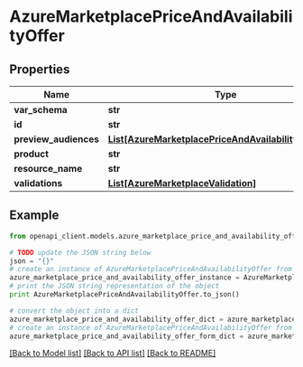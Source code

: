 # AzureMarketplacePriceAndAvailabilityOffer


## Properties
Name | Type | Description | Notes
------------ | ------------- | ------------- | -------------
**var_schema** | **str** |  | [optional] 
**id** | **str** |  | [optional] 
**preview_audiences** | [**List[AzureMarketplacePriceAndAvailabilityAudience]**](AzureMarketplacePriceAndAvailabilityAudience.md) |  | [optional] 
**product** | **str** |  | [optional] 
**resource_name** | **str** |  | [optional] 
**validations** | [**List[AzureMarketplaceValidation]**](AzureMarketplaceValidation.md) |  | [optional] 

## Example

```python
from openapi_client.models.azure_marketplace_price_and_availability_offer import AzureMarketplacePriceAndAvailabilityOffer

# TODO update the JSON string below
json = "{}"
# create an instance of AzureMarketplacePriceAndAvailabilityOffer from a JSON string
azure_marketplace_price_and_availability_offer_instance = AzureMarketplacePriceAndAvailabilityOffer.from_json(json)
# print the JSON string representation of the object
print AzureMarketplacePriceAndAvailabilityOffer.to_json()

# convert the object into a dict
azure_marketplace_price_and_availability_offer_dict = azure_marketplace_price_and_availability_offer_instance.to_dict()
# create an instance of AzureMarketplacePriceAndAvailabilityOffer from a dict
azure_marketplace_price_and_availability_offer_form_dict = azure_marketplace_price_and_availability_offer.from_dict(azure_marketplace_price_and_availability_offer_dict)
```
[[Back to Model list]](../README.md#documentation-for-models) [[Back to API list]](../README.md#documentation-for-api-endpoints) [[Back to README]](../README.md)


